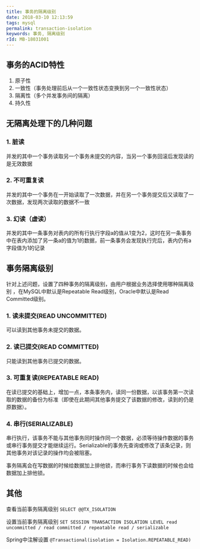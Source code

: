 ```yaml
---
title: 事务的隔离级别
date: 2018-03-10 12:13:59
tags: mysql
permalink: transaction-isolation
keywords: 事务, 隔离级别
rId: MB-18031001
---
```


## 事务的ACID特性

1. 原子性 
2. 一致性（事务处理前后从一个一致性状态变换到另一个一致性状态） 
3. 隔离性（多个并发事务间的隔离） 
4. 持久性 

## 无隔离处理下的几种问题

### 1. 脏读

并发的其中一个事务读取另一个事务未提交的内容，当另一个事务回滚后发现读的是无效数据 

### 2. 不可重复读

并发的其中一个事务在一开始读取了一次数据，并在另一个事务提交后又读取了一次数据，发现两次读取的数据不一致 

### 3. 幻读（虚读）

并发的其中一条事务对表内的所有行执行字段a的值从1变为2，这时在另一条事务中在表内添加了另一条a的值为1的数据，前一条事务会发现执行完后，表内仍有a字段值为1的记录 



## 事务隔离级别

针对上述问题，设置了四种事务的隔离级别，由用户根据业务选择使用哪种隔离级别 ，在MySQL中默认是Repeatable Read级别，Oracle中默认是Read Committed级别。

### 1. 读未提交(READ UNCOMMITTED)

可以读到其他事务未提交的数据。 

### 2. 读已提交(READ COMMITTED)

只能读到其他事务已提交的数据。 

### 3. 可重复读(REPEATABLE READ)

在读已提交的基础上，增加一点，本条事务内，读同一份数据，以该事务第一次读取的数据的备份为标准（即使在此期间其他事务提交了该数据的修改，读到的仍是原数据）。 

### 4. 串行(SERIALIZABLE)

串行执行，该事务不能与其他事务同时操作同一个数据，必须等待操作数据的事务或串行事务提交才能继续运行。Serializable的事务先查询或修改了该条记录，则其他事务对该记录的操作均会被阻塞。 


事务隔离会在写数据的时候给数据加上排他锁，而串行事务下读数据的时候也会给数据加上排他锁。 



## 其他

查看当前事务隔离级别  `SELECT @@TX_ISOLATION`

设置当前事务隔离级别  `SET SESSION TRANSACTION ISOLATION LEVEL read uncommitted / read committed / repeatable read / serializable`

Spring中注解设置 `@Transactional(isolation = Isolation.REPEATABLE_READ)`